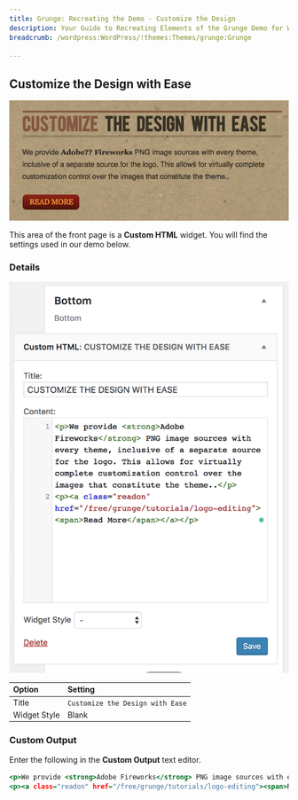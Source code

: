 ```yaml
---
title: Grunge: Recreating the Demo - Customize the Design
description: Your Guide to Recreating Elements of the Grunge Demo for WordPress
breadcrumb: /wordpress:WordPress/!themes:Themes/grunge:Grunge

---
```


Customize the Design with Ease
-----

![](assets/demo_6.png)

This area of the front page is a **Custom HTML** widget. You will find the settings used in our demo below.

### Details

![](assets/demo_6a.png)

| Option       | Setting                          |
| :---------   | :------------------------------- |
| Title        | `Customize the Design with Ease` |
| Widget Style | Blank                            |

### Custom Output

Enter the following in the **Custom Output** text editor.

~~~.html
<p>We provide <strong>Adobe Fireworks</strong> PNG image sources with every theme, inclusive of a separate source for the logo. This allows for virtually complete customization control over the images that constitute the theme..</p>
<p><a class="readon" href="/free/grunge/tutorials/logo-editing"><span>Read More</span></a></p>
~~~